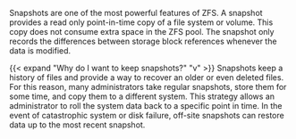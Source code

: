 ---
---

Snapshots are one of the most powerful features of ZFS.
A snapshot provides a read only point-in-time copy of a file system or volume.
This copy does not consume extra space in the ZFS pool.
The snapshot only records the differences between storage block references whenever the data is modified.

{{< expand "Why do I want to keep snapshots?" "v" >}}
Snapshots keep a history of files and provide a way to recover an older or even deleted files.
For this reason, many administrators take regular snapshots, store them for some time, and copy them to a different system.
This strategy allows an administrator to roll the system data back to a specific point in time.
In the event of catastrophic system or disk failure, off-site snapshots can restore data up to the most recent snapshot.